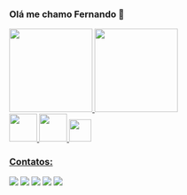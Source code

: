 ### Olá me chamo Fernando 👋

<!--
**nandoyoshio/nandoyoshio** is a ✨ _special_ ✨ repository because its `README.md` (this file) appears on your GitHub profile.

Here are some ideas to get you started:

- 🔭 I’m currently working on ...
- 🌱 I’m currently learning ...
- 👯 I’m looking to collaborate on ...
- 🤔 I’m looking for help with ...
- 💬 Ask me about ...
- 📫 How to reach me: ...
- 😄 Pronouns: ...
- ⚡ Fun fact: ...
-->

<!--começo do gitstats-->
<div>
  <a href="https://github.com/nandoyoshio">
  <img height="150em" src="https://github-readme-stats.vercel.app/api?username=nandoyoshio&show_icons=true&theme=radical&include_all_commits=true&count_private=true"/>
  <img height="150em 100em" src="https://github-readme-stats.vercel.app/api/top-langs/?username=nandoyoshio&layout=compact&langs_count=7&theme=radical"/>
</div><!--fim do gitstats-->
  
<!--Linguagens usadas-->
  <img src="https://cdn.jsdelivr.net/gh/devicons/devicon/icons/html5/html5-original-wordmark.svg" width="50px"/>
  <img src="https://cdn.jsdelivr.net/gh/devicons/devicon/icons/css3/css3-original-wordmark.svg" width="50px"/>
  <img src="https://cdn.jsdelivr.net/gh/devicons/devicon/icons/javascript/javascript-original.svg" width="40px"/>
  
<!--começo do contatos-->
  ### Contatos:

<div>
  <a href="https://www.youtube.com/seu-canal-youtube-aqui" target="_blank"><img src="https://img.shields.io/badge/YouTube-FF0000?style=for-the-badge&logo=youtube&logoColor=white" target="_blank"></a>
  <a href="https://instagram.com/yoshio.fe" target="_blank"><img src="https://img.shields.io/badge/-Instagram-%23E4405F?style=for-the-badge&logo=instagram&logoColor=white" target="_blank"></a>  
  <a href="https://www.linkedin.com/in/fernando-kobata-a68808a1/" target="_blank"><img src="https://img.shields.io/badge/-LinkedIn-%230077B5?style=for-the-badge&logo=linkedin&logoColor=white" target="_blank"></a> 
  <a href="https://www.twitch.tv/funnybunnyz" target="_blank"><img src="https://img.shields.io/badge/Twitch-9146FF?style=for-the-badge&logo=twitch&logoColor=white" target="_blank"></a>  
  <a href = "mailto:fernando.kobata@gmail.com"><img src="https://img.shields.io/badge/Gmail-D14836?style=for-the-badge&logo=gmail&logoColor=white" target="_blank"></a> 
</div><!--fim contatos-->
  
<!--GitStats
[![Anurag's GitHub stats](https://github-readme-stats.vercel.app/api?username=nandoyoshio)](https://github.com/anuraghazra/github-readme-stats)
![Anurag's GitHub stats](https://github-readme-stats.vercel.app/api?username=nandoyoshio&hide=contribs,prs)
![Anurag's GitHub stats](https://github-readme-stats.vercel.app/api?username=nandoyoshio&count_private=true)
![Anurag's GitHub stats](https://github-readme-stats.vercel.app/api?username=nandoyoshio&show_icons=true)
![Anurag's GitHub stats](https://github-readme-stats.vercel.app/api?username=nandoyoshio&show_icons=true&theme=radical)-->
  
